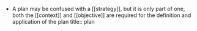 - A plan may be confused with a [[strategy]], but it is only part of one, both the [[context]] and [[objective]] are required for the definition and application of the plan
  title:: plan